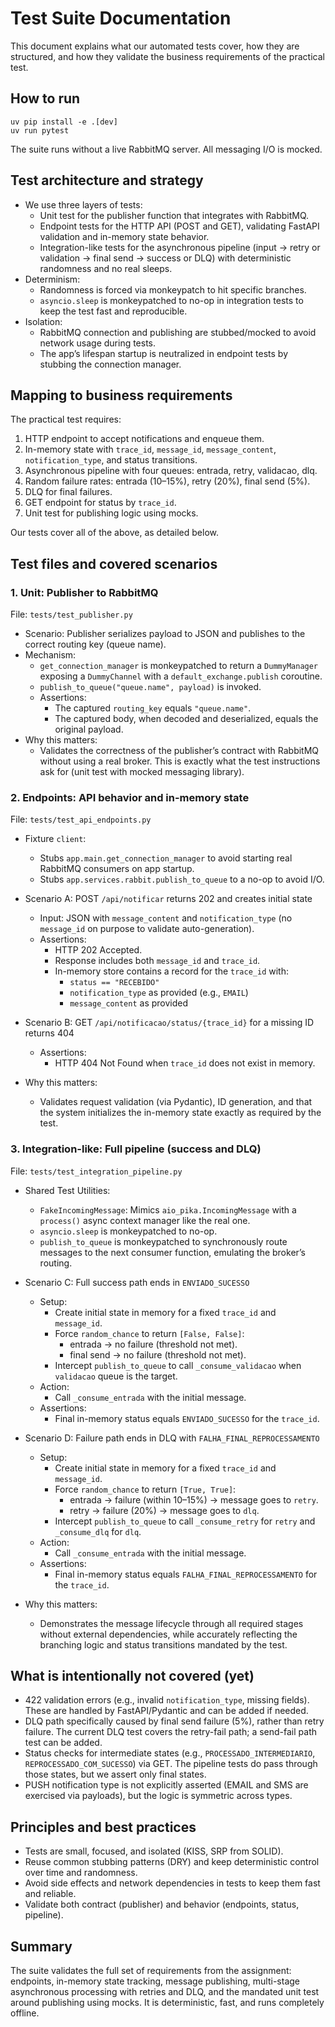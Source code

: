 # Test Suite Documentation

This document explains what our automated tests cover, how they are structured, and how they validate the business requirements of the practical test.

## How to run

```
uv pip install -e .[dev]
uv run pytest
```

The suite runs without a live RabbitMQ server. All messaging I/O is mocked.

## Test architecture and strategy

- We use three layers of tests:
  - Unit test for the publisher function that integrates with RabbitMQ.
  - Endpoint tests for the HTTP API (POST and GET), validating FastAPI validation and in-memory state behavior.
  - Integration-like tests for the asynchronous pipeline (input → retry or validation → final send → success or DLQ) with deterministic randomness and no real sleeps.
- Determinism:
  - Randomness is forced via monkeypatch to hit specific branches.
  - `asyncio.sleep` is monkeypatched to no-op in integration tests to keep the test fast and reproducible.
- Isolation:
  - RabbitMQ connection and publishing are stubbed/mocked to avoid network usage during tests.
  - The app’s lifespan startup is neutralized in endpoint tests by stubbing the connection manager.

## Mapping to business requirements

The practical test requires:

1. HTTP endpoint to accept notifications and enqueue them.
2. In-memory state with `trace_id`, `message_id`, `message_content`, `notification_type`, and status transitions.
3. Asynchronous pipeline with four queues: entrada, retry, validacao, dlq.
4. Random failure rates: entrada (10–15%), retry (20%), final send (5%).
5. DLQ for final failures.
6. GET endpoint for status by `trace_id`.
7. Unit test for publishing logic using mocks.

Our tests cover all of the above, as detailed below.

## Test files and covered scenarios

### 1. Unit: Publisher to RabbitMQ

File: `tests/test_publisher.py`

- Scenario: Publisher serializes payload to JSON and publishes to the correct routing key (queue name).
- Mechanism:
  - `get_connection_manager` is monkeypatched to return a `DummyManager` exposing a `DummyChannel` with a `default_exchange.publish` coroutine.
  - `publish_to_queue("queue.name", payload)` is invoked.
  - Assertions:
    - The captured `routing_key` equals `"queue.name"`.
    - The captured body, when decoded and deserialized, equals the original payload.
- Why this matters:
  - Validates the correctness of the publisher’s contract with RabbitMQ without using a real broker. This is exactly what the test instructions ask for (unit test with mocked messaging library).

### 2. Endpoints: API behavior and in-memory state

File: `tests/test_api_endpoints.py`

- Fixture `client`:

  - Stubs `app.main.get_connection_manager` to avoid starting real RabbitMQ consumers on app startup.
  - Stubs `app.services.rabbit.publish_to_queue` to a no-op to avoid I/O.

- Scenario A: POST `/api/notificar` returns 202 and creates initial state

  - Input: JSON with `message_content` and `notification_type` (no `message_id` on purpose to validate auto-generation).
  - Assertions:
    - HTTP 202 Accepted.
    - Response includes both `message_id` and `trace_id`.
    - In-memory store contains a record for the `trace_id` with:
      - `status == "RECEBIDO"`
      - `notification_type` as provided (e.g., `EMAIL`)
      - `message_content` as provided

- Scenario B: GET `/api/notificacao/status/{trace_id}` for a missing ID returns 404

  - Assertions:
    - HTTP 404 Not Found when `trace_id` does not exist in memory.

- Why this matters:
  - Validates request validation (via Pydantic), ID generation, and that the system initializes the in-memory state exactly as required by the test.

### 3. Integration-like: Full pipeline (success and DLQ)

File: `tests/test_integration_pipeline.py`

- Shared Test Utilities:

  - `FakeIncomingMessage`: Mimics `aio_pika.IncomingMessage` with a `process()` async context manager like the real one.
  - `asyncio.sleep` is monkeypatched to no-op.
  - `publish_to_queue` is monkeypatched to synchronously route messages to the next consumer function, emulating the broker’s routing.

- Scenario C: Full success path ends in `ENVIADO_SUCESSO`

  - Setup:
    - Create initial state in memory for a fixed `trace_id` and `message_id`.
    - Force `random_chance` to return `[False, False]`:
      - entrada → no failure (threshold not met).
      - final send → no failure (threshold not met).
    - Intercept `publish_to_queue` to call `_consume_validacao` when `validacao` queue is the target.
  - Action:
    - Call `_consume_entrada` with the initial message.
  - Assertions:
    - Final in-memory status equals `ENVIADO_SUCESSO` for the `trace_id`.

- Scenario D: Failure path ends in DLQ with `FALHA_FINAL_REPROCESSAMENTO`

  - Setup:
    - Create initial state in memory for a fixed `trace_id` and `message_id`.
    - Force `random_chance` to return `[True, True]`:
      - entrada → failure (within 10–15%) → message goes to `retry`.
      - retry → failure (20%) → message goes to `dlq`.
    - Intercept `publish_to_queue` to call `_consume_retry` for `retry` and `_consume_dlq` for `dlq`.
  - Action:
    - Call `_consume_entrada` with the initial message.
  - Assertions:
    - Final in-memory status equals `FALHA_FINAL_REPROCESSAMENTO` for the `trace_id`.

- Why this matters:
  - Demonstrates the message lifecycle through all required stages without external dependencies, while accurately reflecting the branching logic and status transitions mandated by the test.

## What is intentionally not covered (yet)

- 422 validation errors (e.g., invalid `notification_type`, missing fields). These are handled by FastAPI/Pydantic and can be added if needed.
- DLQ path specifically caused by final send failure (5%), rather than retry failure. The current DLQ test covers the retry-fail path; a send-fail path test can be added.
- Status checks for intermediate states (e.g., `PROCESSADO_INTERMEDIARIO`, `REPROCESSADO_COM_SUCESSO`) via GET. The pipeline tests do pass through those states, but we assert only final states.
- PUSH notification type is not explicitly asserted (EMAIL and SMS are exercised via payloads), but the logic is symmetric across types.

## Principles and best practices

- Tests are small, focused, and isolated (KISS, SRP from SOLID).
- Reuse common stubbing patterns (DRY) and keep deterministic control over time and randomness.
- Avoid side effects and network dependencies in tests to keep them fast and reliable.
- Validate both contract (publisher) and behavior (endpoints, status, pipeline).

## Summary

The suite validates the full set of requirements from the assignment: endpoints, in-memory state tracking, message publishing, multi-stage asynchronous processing with retries and DLQ, and the mandated unit test around publishing using mocks. It is deterministic, fast, and runs completely offline.

